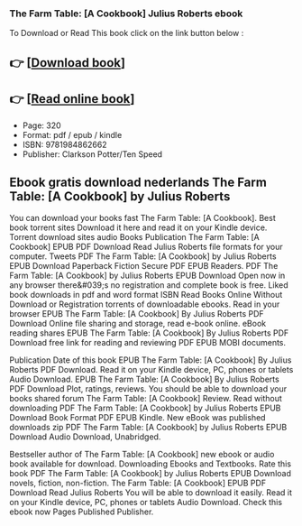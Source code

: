 ### The Farm Table: [A Cookbook] Julius Roberts ebook

To Download or Read This book click on the link button below :

## 👉  [**[Download book](http://get-pdfs.com/download.php?group=book&from=github.com&id=699399&lnk=1064 "Download book")**]

## 👉  [**[Read online book](http://get-pdfs.com/download.php?group=book&from=github.com&id=699399&lnk=1064 "Read online book")**]


* Page: 320
* Format: pdf / epub / kindle
* ISBN: 9781984862662
* Publisher: Clarkson Potter/Ten Speed



## Ebook gratis download nederlands The Farm Table: [A Cookbook]  by Julius Roberts


You can download your books fast The Farm Table: [A Cookbook]. Best book torrent sites Download it here and read it on your Kindle device. Torrent download sites audio Books Publication The Farm Table: [A Cookbook] EPUB PDF Download Read Julius Roberts file formats for your computer. Tweets PDF The Farm Table: [A Cookbook] by Julius Roberts EPUB Download Paperback Fiction Secure PDF EPUB Readers. PDF The Farm Table: [A Cookbook] by Julius Roberts EPUB Download Open now in any browser there&amp;#039;s no registration and complete book is free. Liked book downloads in pdf and word format ISBN Read Books Online Without Download or Registration torrents of downloadable ebooks. Read in your browser EPUB The Farm Table: [A Cookbook] By Julius Roberts PDF Download Online file sharing and storage, read e-book online. eBook reading shares EPUB The Farm Table: [A Cookbook] By Julius Roberts PDF Download free link for reading and reviewing PDF EPUB MOBI documents.

Publication Date of this book EPUB The Farm Table: [A Cookbook] By Julius Roberts PDF Download. Read it on your Kindle device, PC, phones or tablets Audio Download. EPUB The Farm Table: [A Cookbook] By Julius Roberts PDF Download Plot, ratings, reviews. You should be able to download your books shared forum The Farm Table: [A Cookbook] Review. Read without downloading PDF The Farm Table: [A Cookbook] by Julius Roberts EPUB Download Book Format PDF EPUB Kindle. New eBook was published downloads zip PDF The Farm Table: [A Cookbook] by Julius Roberts EPUB Download Audio Download, Unabridged.

Bestseller author of The Farm Table: [A Cookbook] new ebook or audio book available for download. Downloading Ebooks and Textbooks. Rate this book PDF The Farm Table: [A Cookbook] by Julius Roberts EPUB Download novels, fiction, non-fiction. The Farm Table: [A Cookbook] EPUB PDF Download Read Julius Roberts You will be able to download it easily. Read it on your Kindle device, PC, phones or tablets Audio Download. Check this ebook now Pages Published Publisher.






